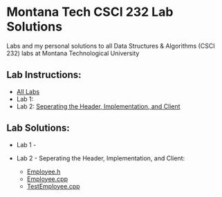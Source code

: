 # Montana Tech CSCI 232 Lab Solutions
Labs and my personal solutions to all Data Structures & Algorithms (CSCI 232) labs at Montana Technological University

## Lab Instructions:
- [All Labs](LabInstructions)
- Lab 1: []()
- Lab 2: [Seperating the Header, Implementation, and Client](LabInstructions/CSCI232_ProgAssign2.docx)

## Lab Solutions:
- Lab 1 -

- Lab 2 - Seperating the Header, Implementation, and Client:
  - [Employee.h](02-Headers_Implementation_Clients/Employee.h)
  - [Employee.cpp](02-Headers_Implementation_Clients/Employee.cpp)
  - [TestEmployee.cpp](02-Headers_Implementation_Clients/TestEmployee.cpp)

